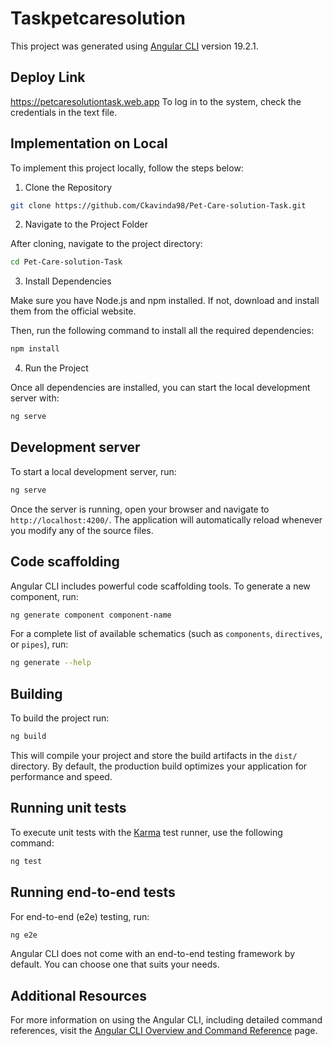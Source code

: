 # Taskpetcaresolution

This project was generated using [Angular CLI](https://github.com/angular/angular-cli) version 19.2.1.

## Deploy Link

https://petcaresolutiontask.web.app
To log in to the system, check the credentials in the text file.

## Implementation on Local

To implement this project locally, follow the steps below:

1. Clone the Repository

```bash
git clone https://github.com/Ckavinda98/Pet-Care-solution-Task.git
```

2. Navigate to the Project Folder

After cloning, navigate to the project directory:

```bash
cd Pet-Care-solution-Task
```
3. Install Dependencies

Make sure you have Node.js and npm installed. If not, download and install them from the official website.

Then, run the following command to install all the required dependencies:

```bash
npm install
```
4. Run the Project

Once all dependencies are installed, you can start the local development server with:

```bash
ng serve
```


## Development server

To start a local development server, run:

```bash
ng serve
```

Once the server is running, open your browser and navigate to `http://localhost:4200/`. The application will automatically reload whenever you modify any of the source files.

## Code scaffolding

Angular CLI includes powerful code scaffolding tools. To generate a new component, run:

```bash
ng generate component component-name
```

For a complete list of available schematics (such as `components`, `directives`, or `pipes`), run:

```bash
ng generate --help
```

## Building

To build the project run:

```bash
ng build
```

This will compile your project and store the build artifacts in the `dist/` directory. By default, the production build optimizes your application for performance and speed.

## Running unit tests

To execute unit tests with the [Karma](https://karma-runner.github.io) test runner, use the following command:

```bash
ng test
```

## Running end-to-end tests

For end-to-end (e2e) testing, run:

```bash
ng e2e
```

Angular CLI does not come with an end-to-end testing framework by default. You can choose one that suits your needs.

## Additional Resources

For more information on using the Angular CLI, including detailed command references, visit the [Angular CLI Overview and Command Reference](https://angular.dev/tools/cli) page.
